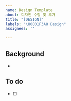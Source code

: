 ```yaml
---
name: Design Template
about: 디자인 수정 및 추가
title: "[DESIGN]"
labels: "\U0001F3A8 Design"
assignees: ''

---
```


## Background
- 

## To do
- [ ]